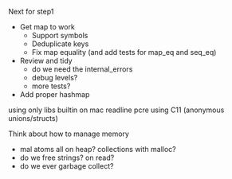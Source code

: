 Next for step1
- Get map to work
    - Support symbols
    - Deduplicate keys
    - Fix map equality (and add tests for map_eq and seq_eq)
- Review and tidy
    - do we need the internal_errors
    - debug levels?
    - more tests?
- Add proper hashmap

using only libs builtin on mac
readline
pcre
using C11 (anonymous unions/structs)


Think about how to manage memory
- mal atoms all on heap? collections with malloc?
- do we free strings? on read?
- do we ever garbage collect?
